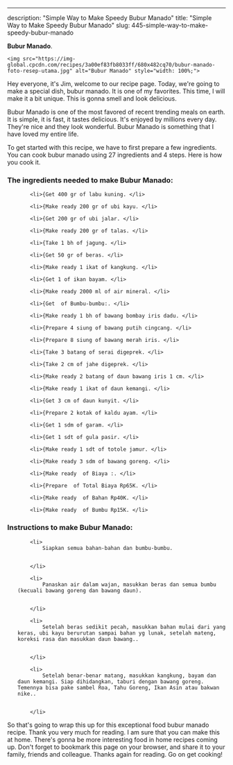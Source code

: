 ---
description: "Simple Way to Make Speedy Bubur Manado"
title: "Simple Way to Make Speedy Bubur Manado"
slug: 445-simple-way-to-make-speedy-bubur-manado

<p>
	<strong>Bubur Manado</strong>. 
	
</p>
<p>
	
	<img src="https://img-global.cpcdn.com/recipes/3a00ef83fb8033ff/680x482cq70/bubur-manado-foto-resep-utama.jpg" alt="Bubur Manado" style="width: 100%;">
	
	
</p>
<p>
	Hey everyone, it's Jim, welcome to our recipe page. Today, we're going to make a special dish, bubur manado. It is one of my favorites. This time, I will make it a bit unique. This is gonna smell and look delicious.
</p>
	
<p>
	
</p>
<p>
	Bubur Manado is one of the most favored of recent trending meals on earth. It is simple, it is fast, it tastes delicious. It's enjoyed by millions every day. They're nice and they look wonderful. Bubur Manado is something that I have loved my entire life.
</p>

<p>
To get started with this recipe, we have to first prepare a few ingredients. You can cook bubur manado using 27 ingredients and 4 steps. Here is how you cook it.
</p>

<h3>The ingredients needed to make Bubur Manado:</h3>

<ol>
	
		<li>{Get 400 gr of labu kuning. </li>
	
		<li>{Make ready 200 gr of ubi kayu. </li>
	
		<li>{Get 200 gr of ubi jalar. </li>
	
		<li>{Make ready 200 gr of talas. </li>
	
		<li>{Take 1 bh of jagung. </li>
	
		<li>{Get 50 gr of beras. </li>
	
		<li>{Make ready 1 ikat of kangkung. </li>
	
		<li>{Get 1 of ikan bayam. </li>
	
		<li>{Make ready 2000 ml of air mineral. </li>
	
		<li>{Get  of Bumbu-bumbu:. </li>
	
		<li>{Make ready 1 bh of bawang bombay iris dadu. </li>
	
		<li>{Prepare 4 siung of bawang putih cingcang. </li>
	
		<li>{Prepare 8 siung of bawang merah iris. </li>
	
		<li>{Take 3 batang of serai digeprek. </li>
	
		<li>{Take 2 cm of jahe digeprek. </li>
	
		<li>{Make ready 2 batang of daun bawang iris 1 cm. </li>
	
		<li>{Make ready 1 ikat of daun kemangi. </li>
	
		<li>{Get 3 cm of daun kunyit. </li>
	
		<li>{Prepare 2 kotak of kaldu ayam. </li>
	
		<li>{Get 1 sdm of garam. </li>
	
		<li>{Get 1 sdt of gula pasir. </li>
	
		<li>{Make ready 1 sdt of totole jamur. </li>
	
		<li>{Make ready 3 sdm of bawang goreng. </li>
	
		<li>{Make ready  of Biaya :. </li>
	
		<li>{Prepare  of Total Biaya Rp65K. </li>
	
		<li>{Make ready  of Bahan Rp40K. </li>
	
		<li>{Make ready  of Bumbu Rp15K. </li>
	
</ol>
<p>
	
</p>

<h3>Instructions to make Bubur Manado:</h3>

<ol>
	
		<li>
			Siapkan semua bahan-bahan dan bumbu-bumbu.
			
			
		</li>
	
		<li>
			Panaskan air dalam wajan, masukkan beras dan semua bumbu (kecuali bawang goreng dan bawang daun).
			
			
		</li>
	
		<li>
			Setelah beras sedikit pecah, masukkan bahan mulai dari yang keras, ubi kayu berurutan sampai bahan yg lunak, setelah mateng, koreksi rasa dan masukkan daun bawang..
			
			
		</li>
	
		<li>
			Setelah benar-benar matang, masukkan kangkung, bayam dan daun kemangi. Siap dihidangkan, taburi dengan bawang goreng. Temennya bisa pake sambel Roa, Tahu Goreng, Ikan Asin atau bakwan nike..
			
			
		</li>
	
</ol>

<p>
	
</p>

<p>
	So that's going to wrap this up for this exceptional food bubur manado recipe. Thank you very much for reading. I am sure that you can make this at home. There's gonna be more interesting food in home recipes coming up. Don't forget to bookmark this page on your browser, and share it to your family, friends and colleague. Thanks again for reading. Go on get cooking!
</p>
